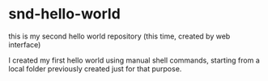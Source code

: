 # snd-hello-world
this is my second hello world repository (this time, created by web interface)

I created my first hello world using manual shell commands, starting from a local folder previously created just for that purpose.
